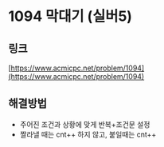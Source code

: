# 1094 막대기 (실버5)

## 링크
[https://www.acmicpc.net/problem/1094](https://www.acmicpc.net/problem/1094)

## 해결방법
- 주어진 조건과 상황에 맞게 반복+조건문 설정
- 짤라낼 때는 cnt++ 하지 않고, 붙일때는 cnt++
